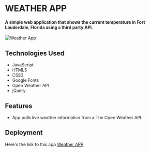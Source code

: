 # WEATHER APP 

#### A simple web application that shows the current temperature in Fort Lauderdale, Florida using a third party API. 

![Weather App](https://user-images.githubusercontent.com/103911002/176599634-265cb9e7-ddd3-4efe-8caa-8726765fbd60.png)

## Technologies Used
* JavaScript 
* HTML5
* CSS3
* Google Fonts
* Open Weather API
* jQuery

## Features
* App pulls live weather information from a The Open Weather API.

## Deployment 
Here's the link to this app [Weather APP](https://bright-nasturtium-8b0073.netlify.app/)



